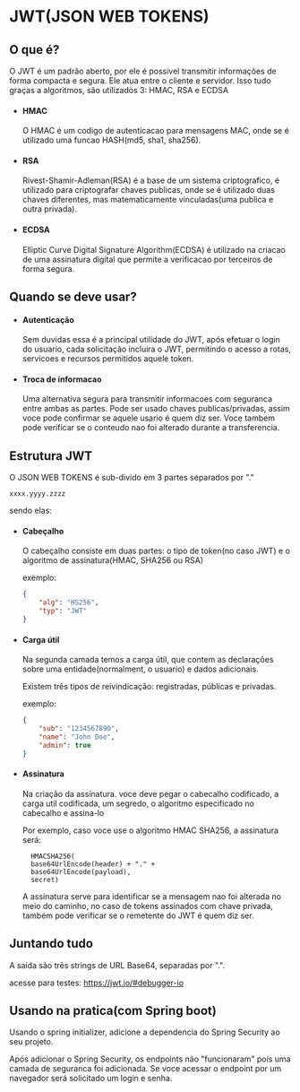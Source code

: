 # JWT(JSON WEB TOKENS)

## O que é?
O JWT é um padrão aberto, por ele é possivel transmitir informações de forma compacta e segura. Ele atua entre o cliente e servidor. Isso tudo graças a algoritmos, são utilizados 3: HMAC, RSA e ECDSA

- #### HMAC
    O HMAC é um codigo de autenticacao para mensagens MAC, onde se é utilizado uma funcao HASH(md5, sha1, sha256).

- #### RSA
    Rivest-Shamir-Adleman(RSA) é a base de um sistema criptografico, é utilizado para criptografar chaves publicas, onde se é utilizado duas chaves diferentes, mas matematicamente vinculadas(uma publica e outra privada).

- #### ECDSA
    Elliptic Curve Digital Signature Algorithm(ECDSA) é utilizado na criacao de uma assinatura digital que permite a verificacao por terceiros de forma segura.


## Quando se deve usar?

- #### Autenticação
    Sem duvidas essa é a principal utilidade do JWT, após  efetuar o login do usuario, cada solicitação incluira o JWT, permitindo o acesso a rotas, servicoes e recursos permitidos aquele token.

- #### Troca de informacao
    Uma alternativa segura para transmitir informacoes com seguranca entre ambas as partes. Pode ser usado chaves publicas/privadas, assim voce pode confirmar se aquele usario é quem diz ser. Voce tambem pode verificar se o conteudo nao foi alterado durante a transferencia.

## Estrutura JWT

O JSON WEB TOKENS é sub-divido em 3 partes separados por "." 

    xxxx.yyyy.zzzz

sendo elas:

- #### Cabeçalho
    O cabeçalho consiste em duas partes: o tipo de token(no caso JWT) e o algoritmo de assinatura(HMAC, SHA256 ou RSA)

    exemplo:
    ```json
    {
        "alg": "HS256",
        "typ": "JWT"
    }
    ```
- #### Carga útil
    Na segunda camada temos a carga útil, que contem as declarações sobre uma entidade(normalment, o usuario) e dados adicionais.

    Existem três tipos de reivindicação: registradas, públicas e privadas.

    exemplo:
    ```json
    {
        "sub": "1234567890",
        "name": "John Doe",
        "admin": true
    }
    ```

- #### Assinatura
    Na criação da assinatura. voce deve pegar o cabecalho codificado, a carga util codificada, um segredo, o algoritmo especificado no cabecalho e assina-lo

    Por exemplo, caso voce use o algoritmo HMAC SHA256, a assinatura será:

        HMACSHA256(
        base64UrlEncode(header) + "." +
        base64UrlEncode(payload),
        secret)

    A assinatura serve para identificar se a mensagem nao foi alterada no meio do caminho,  no caso de tokens assinados com chave privada, também pode verificar se o remetente do JWT é quem diz ser.

## Juntando tudo
A saída são três strings de URL Base64, separadas por ".".

acesse para testes: https://jwt.io/#debugger-io

## Usando na pratica(com Spring boot)
Usando o spring initializer, adicione a dependencia do Spring Security ao seu projeto.

Após adicionar o Spring Security, os endpoints não "funcionaram" poís uma camada de seguranca foi adicionada. Se voce acessar o endpoint por um navegador será solicitado um login e senha.